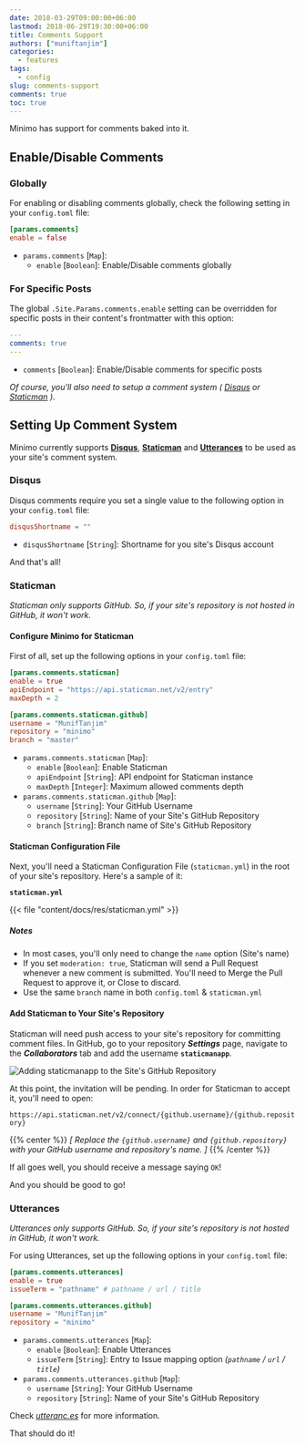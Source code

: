 ```yaml
---
date: 2018-03-29T09:00:00+06:00
lastmod: 2018-06-29T19:30:00+06:00
title: Comments Support
authors: ["muniftanjim"]
categories:
  - features
tags:
  - config
slug: comments-support
comments: true
toc: true
---
```

Minimo has support for comments baked into it.

## Enable/Disable Comments

### Globally

For enabling or disabling comments globally, check the following setting in your `config.toml` file:

```toml
[params.comments]
enable = false
```

- `params.comments` [`Map`]:
  - `enable` [`Boolean`]: Enable/Disable comments globally

### For Specific Posts

The global `.Site.Params.comments.enable` setting can be overridden for specific posts in their content's frontmatter with this option:

```yaml
---
comments: true
---
```

- `comments` [`Boolean`]: Enable/Disable comments for specific posts

_Of course, you'll also need to setup a comment system ( [Disqus](#disqus) or [Staticman](#staticman) )._

## Setting Up Comment System

Minimo currently supports **[Disqus](https://disqus.com/)**, **[Staticman](https://staticman.net/)** and **[Utterances](https://utteranc.es)** to be used as your site's comment system.

### Disqus

Disqus comments require you set a single value to the following option in your `config.toml` file:

```toml
disqusShortname = ""
```

- `disqusShortname` [`String`]: Shortname for you site's Disqus account

And that's all!

### Staticman

_Staticman only supports GitHub. So, if your site's repository is not hosted in GitHub, it won't work._

#### Configure Minimo for Staticman

First of all, set up the following options in your `config.toml` file:

```toml
[params.comments.staticman]
enable = true
apiEndpoint = "https://api.staticman.net/v2/entry"
maxDepth = 2

[params.comments.staticman.github]
username = "MunifTanjim"
repository = "minimo"
branch = "master"
```

- `params.comments.staticman` [`Map`]:
  - `enable` [`Boolean`]: Enable Staticman
  - `apiEndpoint` [`String`]: API endpoint for Staticman instance
  - `maxDepth` [`Integer`]: Maximum allowed comments depth
- `params.comments.staticman.github` [`Map`]:
  - `username` [`String`]: Your GitHub Username
  - `repository` [`String`]: Name of your Site's GitHub Repository
  - `branch` [`String`]: Branch name of Site's GitHub Repository

#### Staticman Configuration File

Next, you'll need a Staticman Configuration File (`staticman.yml`) in the root of your site's repository. Here's a sample of it:

**`staticman.yml`**

{{< file "content/docs/res/staticman.yml" >}}

##### Notes

- In most cases, you'll only need to change the `name` option (Site's name)
- If you set `moderation: true`, Staticman will send a Pull Request whenever a new comment is submitted. You'll need to Merge the Pull Request to approve it, or Close to discard.
- Use the same `branch` name in both `config.toml` & `staticman.yml`

#### Add Staticman to Your Site's Repository

Staticman will need push access to your site's repository for committing comment files. In GitHub, go to your repository _**Settings**_ page, navigate to the _**Collaborators**_ tab and add the username **`staticmanapp`**.

![Adding staticmanapp to the Site's GitHub Repository](https://staticman.net/assets/images/get-started/step1.png)

At this point, the invitation will be pending. In order for Staticman to accept it, you'll need to open:

`https://api.staticman.net/v2/connect/{github.username}/{github.repository}`

{{% center %}}
_[ Replace the `{github.username}` and `{github.repository}` with your GitHub username and repository's name. ]_
{{% /center %}}

If all goes well, you should receive a message saying `OK`!

And you should be good to go!

### Utterances

_Utterances only supports GitHub. So, if your site's repository is not hosted in GitHub, it won't work._

For using Utterances, set up the following options in your `config.toml` file:

```toml
[params.comments.utterances]
enable = true
issueTerm = "pathname" # pathname / url / title

[params.comments.utterances.github]
username = "MunifTanjim"
repository = "minimo"
```

- `params.comments.utterances` [`Map`]:
  - `enable` [`Boolean`]: Enable Utterances
  - `issueTerm` [`String`]: Entry to Issue mapping option _(`pathname` / `url` / `title`)_
- `params.comments.utterances.github` [`Map`]:
  - `username` [`String`]: Your GitHub Username
  - `repository` [`String`]: Name of your Site's GitHub Repository

Check _[utteranc.es](https://utteranc.es)_ for more information.

That should do it!

